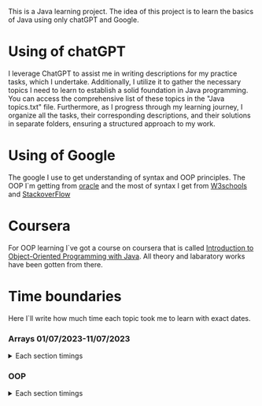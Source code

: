 This is a Java learning project. The idea of this project is to learn the basics of Java using only chatGPT and Google.

# Using of chatGPT
I leverage ChatGPT to assist me in writing descriptions for my practice tasks, which I undertake. Additionally, I utilize it to gather the necessary topics I need to learn to establish a solid foundation in Java programming. You can access the comprehensive list of these topics in the "Java topics.txt" file. Furthermore, as I progress through my learning journey, I organize all the tasks, their corresponding descriptions, and their solutions in separate folders, ensuring a structured approach to my work.

# Using of Google
The google I use to get understanding of syntax and OOP principles. The OOP I`m getting from <a href="Oracle.com">oracle</a> and the most of syntax I get from <a href="w3schools.com">W3schools</a> and <a href="https://stackoverflow.com/">StackoverFlow</a>

# Coursera 
For OOP learning I`ve got a course on coursera that is called <a href=https://www.coursera.org/programs/natsional-nii-univiersitiet-zaporiz-ka-politiekhnika-learning-program-9mv7c/learn/object-oriented-programming-with-java>Introduction to Object-Oriented Programming with Java</a>. All theory and labaratory works have been gotten from there. 

# Time boundaries
Here I`ll write how much time each topic took me to learn with exact dates.

### Arrays 01/07/2023-11/07/2023
<details>
<summary>Each section timings</summary>

_Array Manipulation_ - 01/07/2023-02/07/2023

_Array list operations_ - 04/07/2023

_Linked List Usage_ - 06/07/2023-07/07/2023

_2D Array_ - 08/07/2023-09/07/2023 *Added exception handling*

_Frameworks (HashMap/TreeMap, HashSet/TreeSet)_ - 11/07/2023 *Added exception handling*+*Working with files*
</details>

### OOP
<details>
<summary>Each section timings</summary> 

#### Module 1 15/07/2023-20/07/2023

_Lab 1 - Basic syntax of classes_ - 15/07/2023

_Lab 2 - Constructors practice_ - 16/07/2023

_Lab 3 - Packages manipulation practice_ - 17/07/2023

_Lab 4 - Final module practice_ - 19/07/2023-20/07/2023

#### Module 2 

_Lab 1 - Inheritance practice_ - 21/07/2023

</details>